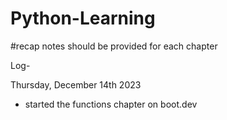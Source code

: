 # Python-Learning
#recap notes should be provided for each chapter 

Log- 

Thursday, December 14th 2023
- started the functions chapter on boot.dev